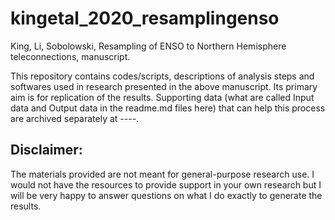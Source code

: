 # kingetal_2020_resamplingenso

King, Li, Sobolowski, Resampling of ENSO to Northern Hemisphere teleconnections, manuscript.

This repository contains codes/scripts, descriptions of analysis steps and softwares used in research presented in the above manuscript. Its primary aim is for replication of the results. Supporting data (what are called Input data and Output data in the readme.md files here) that can help this process are archived separately at ----. 

## Disclaimer: 
The materials provided are not meant for general-purpose research use. I would not have the resources to provide support in your own research but I will be very happy to answer questions on what I do exactly to generate the results.   
